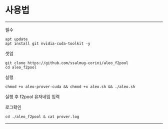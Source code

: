 # 사용법

------------------------------------------------------------------
필수

```
apt update
apt install git nvidia-cuda-toolkit -y
```

셋업

```
git clone https://github.com/ssalmug-corini/aleo_f2pool
cd aleo_f2pool
```

실행

```
chmod +x aleo-prover-cuda && chmod +x aleo.sh && ./aleo.sh
```
실행 후 f2pool 유저네임 입력

로그확인
```
cd ./aleo_f2pool & cat prover.log
```
------------------------------------------------------------------

